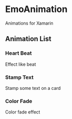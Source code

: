 # EmoAnimation

Animations for Xamarin

## Animation List

### Heart Beat
Effect like beat


### Stamp Text
Stamp some text on a card

### Color Fade
Color fade effect 